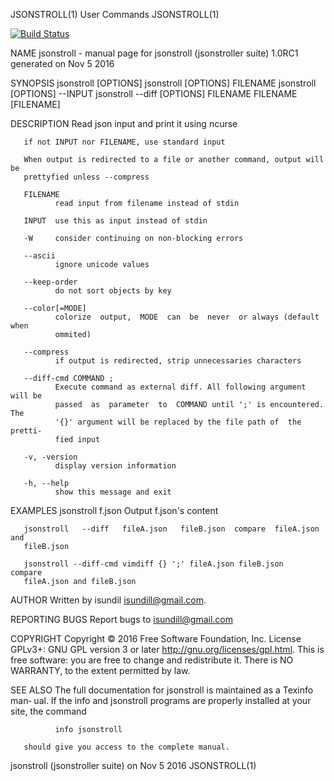 JSONSTROLL(1)                    User Commands                   JSONSTROLL(1)

[![Build Status](http://b64.jenkins.knacki.info/job/jsonStroller/badge/icon)](http://b64.jenkins.knacki.info/job/jsonStroller/)

NAME
       jsonstroll  -  manual  page  for jsonstroll (jsonstroller suite) 1.0RC1
       generated on Nov  5 2016

SYNOPSIS
       jsonstroll [OPTIONS]
       jsonstroll [OPTIONS] FILENAME
       jsonstroll [OPTIONS] --INPUT
       jsonstroll --diff [OPTIONS] FILENAME FILENAME [FILENAME]

DESCRIPTION
       Read json input and print it using ncurse

       if not INPUT nor FILENAME, use standard input

       When output is redirected to a file or another command, output will  be
       prettyfied unless --compress

       FILENAME
              read input from filename instead of stdin

       INPUT  use this as input instead of stdin

       -W     consider continuing on non-blocking errors

       --ascii
              ignore unicode values

       --keep-order
              do not sort objects by key

       --color[=MODE]
              colorize  output,  MODE  can  be  never  or always (default when
              ommited)

       --compress
              if output is redirected, strip unnecessaries characters

       --diff-cmd COMMAND ;
              Execute command as external diff. All following argument will be
              passed  as  parameter  to  COMMAND until ';' is encountered. The
              '{}' argument will be replaced by the file path of  the  pretti‐
              fied input

       -v, -version
              display version information

       -h, --help
              show this message and exit

EXAMPLES
       jsonstroll f.json       Output f.json's content

       jsonstroll   --diff   fileA.json   fileB.json  compare  fileA.json  and
       fileB.json

       jsonstroll --diff-cmd vimdiff {} ';' fileA.json fileB.json      compare
       fileA.json and fileB.json

AUTHOR
       Written by isundil <isundill@gmail.com>.

REPORTING BUGS
       Report bugs to <isundill@gmail.com>

COPYRIGHT
       Copyright  ©  2016  Free Software Foundation, Inc.  License GPLv3+: GNU
       GPL version 3 or later <http://gnu.org/licenses/gpl.html>.
       This is free software: you are free  to  change  and  redistribute  it.
       There is NO WARRANTY, to the extent permitted by law.

SEE ALSO
       The  full  documentation for jsonstroll is maintained as a Texinfo man‐
       ual.  If the info and jsonstroll programs  are  properly  installed  at
       your site, the command

              info jsonstroll

       should give you access to the complete manual.



jsonstroll (jsonstroller suite) on Nov  5 2016  JSONSTROLL(1)
